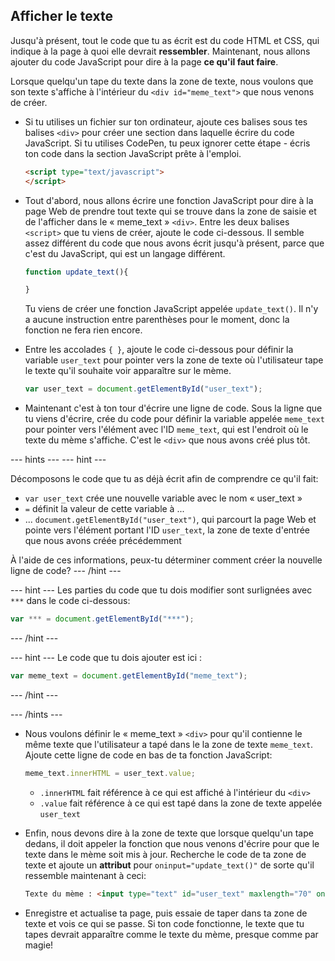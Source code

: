 ## Afficher le texte

Jusqu'à présent, tout le code que tu as écrit est du code HTML et CSS, qui indique à la page à quoi elle devrait **ressembler**. Maintenant, nous allons ajouter du code JavaScript pour dire à la page **ce qu'il faut faire**.

Lorsque quelqu'un tape du texte dans la zone de texte, nous voulons que son texte s'affiche à l'intérieur du `<div id="meme_text">` que nous venons de créer.

- Si tu utilises un fichier sur ton ordinateur, ajoute ces balises sous tes balises `<div>` pour créer une section dans laquelle écrire du code JavaScript. Si tu utilises CodePen, tu peux ignorer cette étape - écris ton code dans la section JavaScript prête à l'emploi.

  ```html
  <script type="text/javascript">
  </script>
  ```

- Tout d'abord, nous allons écrire une fonction JavaScript pour dire à la page Web de prendre tout texte qui se trouve dans la zone de saisie et de l'afficher dans le « meme_text » `<div>`. Entre les deux balises `<script>` que tu viens de créer, ajoute le code ci-dessous. Il semble assez différent du code que nous avons écrit jusqu'à présent, parce que c'est du JavaScript, qui est un langage différent.

  ```JavaScript
  function update_text(){

  }
  ```

  Tu viens de créer une fonction JavaScript appelée `update_text()`. Il n'y a aucune instruction entre parenthèses pour le moment, donc la fonction ne fera rien encore.

- Entre les accolades `{ }`, ajoute le code ci-dessous pour définir la variable `user_text` pour pointer vers la zone de texte où l'utilisateur tape le texte qu'il souhaite voir apparaître sur le mème.

  ```JavaScript
  var user_text = document.getElementById("user_text");
  ```

- Maintenant c'est à ton tour d'écrire une ligne de code. Sous la ligne que tu viens d'écrire, crée du code pour définir la variable appelée `meme_text` pour pointer vers l'élément avec l'ID `meme_text`, qui est l'endroit où le texte du mème s'affiche. C'est le `<div>` que nous avons créé plus tôt.

--- hints ---
--- hint ---

Décomposons le code que tu as déjà écrit afin de comprendre ce qu'il fait:

* `var user_text` crée une nouvelle variable avec le nom « user_text »
* `=` définit la valeur de cette variable à ...
* ... `document.getElementById("user_text")`, qui parcourt la page Web et pointe vers l'élément portant l'ID `user_text`, la zone de texte d'entrée que nous avons créée précédemment

À l'aide de ces informations, peux-tu déterminer comment créer la nouvelle ligne de code?
--- /hint ---

--- hint ---
Les parties du code que tu dois modifier sont surlignées avec `***` dans le code ci-dessous:
```JavaScript
var *** = document.getElementById("***");
```
--- /hint ---

--- hint ---
Le code que tu dois ajouter est ici :

```JavaScript
var meme_text = document.getElementById("meme_text");
```
--- /hint ---

--- /hints ---


- Nous voulons définir le « meme_text » `<div>` pour qu'il contienne le même texte que l'utilisateur a tapé dans le la zone de texte `meme_text`. Ajoute cette ligne de code en bas de ta fonction JavaScript:

  ``` JavaScript
  meme_text.innerHTML = user_text.value;
  ```

  * `.innerHTML` fait référence à ce qui est affiché à l'intérieur du `<div>`
  * `.value` fait référence à ce qui est tapé dans la zone de texte appelée `user_text`

- Enfin, nous devons dire à la zone de texte que lorsque quelqu'un tape dedans, il doit appeler la fonction que nous venons d'écrire pour que le texte dans le mème soit mis à jour. Recherche le code de ta zone de texte et ajoute un **attribut** pour `oninput="update_text()"` de sorte qu'il ressemble maintenant à ceci:

  ```html
  Texte du mème : <input type="text" id="user_text" maxlength="70" oninput="update_text()"><p>
  ```

 - Enregistre et actualise ta page, puis essaie de taper dans ta zone de texte et vois ce qui se passe. Si ton code fonctionne, le texte que tu tapes devrait apparaître comme le texte du mème, presque comme par magie!
